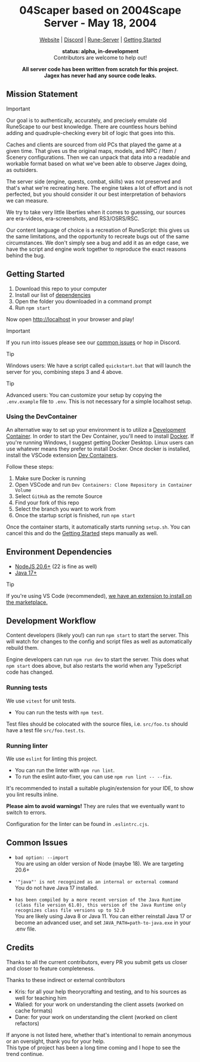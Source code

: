 <div align="center">

<h1>04Scaper based on 2004Scape Server - May 18, 2004</h1>

[Website](https://04scaper.ca) | [Discord](https://discord.gg/7c2QXyskdn) | [Rune-Server](https://www.rune-server.ee/runescape-development/rs2-server/projects/701698-lost-city-225-emulation.html) | [Getting Started](#getting-started)

**status: alpha, in-development**  
Contributors are welcome to help out!

**All server code has been written from scratch for this project.**  
**Jagex has never had any source code leaks.**
</div>

## Mission Statement

> [!IMPORTANT]
> Our goal is to authentically, accurately, and precisely emulate old RuneScape to our best knowledge. There are countless hours behind adding and quadruple-checking every bit of logic that goes into this.

Caches and clients are sourced from old PCs that played the game at a given time. That gives us the original maps, models, and NPC / Item / Scenery configurations. Then we can unpack that data into a readable and workable format based on what we've been able to observe Jagex doing, as outsiders.

The server side (engine, quests, combat, skills) was not preserved and that's what we're recreating here. The engine takes a lot of effort and is not perfected, but you should consider it our best interpretation of behaviors we can measure.

We try to take very little liberties when it comes to guessing, our sources are era-videos, era-screenshots, and RS3/OSRS/RSC.

Our content language of choice is a recreation of RuneScript: this gives us the same limitations, and the opportunity to recreate bugs out of the same circumstances. We don't simply see a bug and add it as an edge case, we have the script and engine work together to reproduce the exact reasons behind the bug.

## Getting Started

1. Download this repo to your computer
2. Install our list of [dependencies](#environment-dependencies)
3. Open the folder you downloaded in a command prompt
4. Run `npm start`

Now open [http://localhost](http://localhost) in your browser and play!

> [!IMPORTANT]
> If you run into issues please see our [common issues](#common-issues) or hop in Discord.

> [!TIP]
> Windows users: We have a script called `quickstart.bat` that will launch the server for you, combining steps 3 and 4 above.

> [!TIP]
> Advanced users: You can customize your setup by copying the `.env.example` file to `.env`. This is not necessary for a simple localhost setup.

### Using the DevContainer

An alternative way to set up your environment is to utilize a [Development Container](https://containers.dev/). In order to start the Dev Container, you'll need to install [Docker](https://www.docker.com/products/docker-desktop/). If you're running Windows, I suggest getting Docker Desktop. Linux users can use whatever means they prefer to install Docker. Once docker is installed, install the VSCode extension [Dev Containers](https://marketplace.visualstudio.com/items?itemName=ms-vscode-remote.remote-containers).

Follow these steps:

1. Make sure Docker is running
2. Open VSCode and run `Dev Containers: Clone Repository in Container Volume`
3. Select `GitHub` as the remote Source
4. Find your fork of this repo
5. Select the branch you want to work from
6. Once the startup script is finished, run `npm start`

Once the container starts, it automatically starts running `setup.sh`. You can cancel this and do the [Getting Started](#getting-started) steps manually as well.

## Environment Dependencies

- [NodeJS 20.6+](https://nodejs.org/) (22 is fine as well)
- [Java 17+](https://adoptium.net/)

> [!TIP]
> If you're using VS Code (recommended), [we have an extension to install on the marketplace.](https://marketplace.visualstudio.com/items?itemName=2004scape.runescriptlanguage)

## Development Workflow

Content developers (likely you!) can run `npm start` to start the server. This will watch for changes to the config and script files as well as automatically rebuild them.

Engine developers can run `npm run dev` to start the server. This does what `npm start` does above, but also restarts the world when any TypeScript code has changed.

### Running tests

We use `vitest` for unit tests.

- You can run the tests with `npm test`.

Test files should be colocated with the source files, i.e. `src/foo.ts` should have a test file `src/foo.test.ts`.

### Running linter

We use `eslint` for linting this project.

- You can run the linter with `npm run lint`.
- To run the eslint auto-fixer, you can use `npm run lint -- --fix`.

It's recommended to install a suitable plugin/extension for your IDE, to show you lint results inline.

**Please aim to avoid warnings!** They are rules that we eventually want to switch to errors.

Configuration for the linter can be found in `.eslintrc.cjs`.

## Common Issues

* `bad option: --import`  
You are using an older version of Node (maybe 18). We are targeting 20.6+

* `'"java"' is not recognized as an internal or external command`  
You do not have Java 17 installed.

* `has been compiled by a more recent version of the Java Runtime (class file version 61.0), this version of the Java Runtime only recognizes class file versions up to 52.0`  
You are likely using Java 8 or Java 11. You can either reinstall Java 17 or become an advanced user, and set `JAVA_PATH=path-to-java.exe` in your .env file.

## Credits

Thanks to all the current contributors, every PR you submit gets us closer and closer to feature completeness.

Thanks to these indirect or external contributors
- Kris: for all your help theorycrafting and testing, and to his sources as well for teaching him
- Walied: for your work on understanding the client assets (worked on cache formats)
- Dane: for your work on understanding the client (worked on client refactors)

If anyone is not listed here, whether that's intentional to remain anonymous or an oversight, thank you for your help.  
This type of project has been a long time coming and I hope to see the trend continue.
